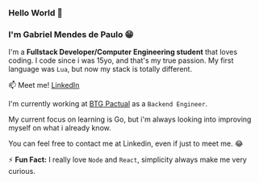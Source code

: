 ### Hello World 👋

### I'm Gabriel Mendes de Paulo 😁
I'm a <b>Fullstack Developer/Computer Engineering student</b> that loves coding. I code since i was 15yo, and that's my true passion. My first language was <code>Lua</code>, but now my stack is totally different.<br/>

📫 Meet me! [LinkedIn](https://www.linkedin.com/in/dev-gabriel-mendes)

I'm currently working at [BTG Pactual](https://www.btgpactual.com/) as a <code>Backend Engineer</code>.

My current focus on learning is Go, but i'm always looking into improving myself on what i already know.<br/>

You can feel free to contact me at Linkedin, even if just to meet me. 😂<br/>

⚡ <b>Fun Fact:</b> I really love <code>Node</code> and <code>React</code>, simplicity always make me very curious.
